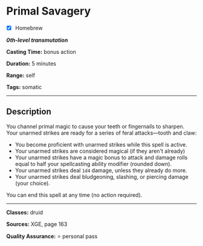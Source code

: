 # Primal Savagery

- [x] Homebrew

***0th-level transmutation***

**Casting Time:** bonus action

**Duration:** 5 minutes

**Range:** self

**Tags:** somatic

---

## Description
You channel primal magic to cause your teeth or fingernails to sharpen.
Your unarmed strikes are ready for a series of feral attacks&mdash;tooth and claw:
- You become proficient with unarmed strikes while this spell is active.
- Your unarmed strikes are considered magical (if they aren't already)
- Your unarmed strikes have a magic bonus to attack and damage rolls equal to half your spellcasting ability modifier (rounded down).
- Your unarmed strikes deal `1d4` damage, unless they already do more.
- Your unarmed strikes deal bludgeoning, slashing, or piercing damage (your choice).

You can end this spell at any time (no action required).

---

**Classes:** druid

**Sources:** XGE, page 163

**Quality Assurance:** :star: personal pass
